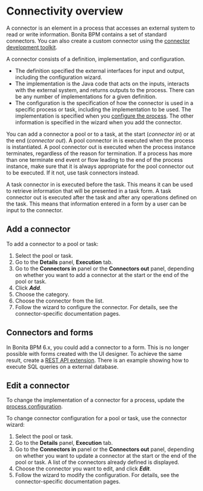 # Connectivity overview

A connector is an element in a process that accesses an external system to read or write information. Bonita BPM contains a set of standard connectors. You can also create a custom connector using the [connector development toolkit](connector-development-toolkit.md).

A connector consists of a definition, implementation, and configuration.

* The definition specified the external interfaces for input and output, including the configuration wizard.
* The implementation is the Java code that acts on the inputs, interacts with the external system, and returns outputs to the process. There can be any number of implementations for a given definition.
* The configuration is the specification of how the connector is used in a specific process or task, including the implementation to be used. The implementation is specified when you [configure the process](configuring-a-process.md). The other information is specified in the wizard when you add the connector.

You can add a connector a pool or to a task, at the start (_connector in_) or at the end (_connector out_). 
A pool connector in is executed when the process is instantiated. A pool connector out is executed when the process instance terminates, regardless of the reason for termination. If a process has more than one terminate end event or flow leading to the end of the process instance, make sure that it is always appropriate for the pool connector out to be executed. If it not, use task connectors instead.

A task connector in is executed before the task. This means it can be used to retrieve information that will be presented in a task form. 
A task connector out is executed after the task and after any operations defined on the task. This means that information entered in a form by a user can be input to the connector.

## Add a connector

To add a connector to a pool or task:

1. Select the pool or task.
2. Go to the **Details** panel, **Execution** tab.
3. Go to the **Connectors in** panel or the **Connectors out** panel, depending on whether you want to add a connector at the start or the end of the pool or task.
4. Click **_Add_**.
5. Choose the category.
6. Choose the connector from the list.
7. Follow the wizard to configure the connector. For details, see the connector-specific documentation pages.

## Connectors and forms

In Bonita BPM 6.x, you could add a connector to a form. This is no longer possible with forms created with the UI designer. To achieve the same result, create a [REST API extension](rest-api-extensions.md).
There is an example showing how to execute SQL queries on a external database.

## Edit a connector

To change the implementation of a connector for a process, update the [process configuration](configuring-a-process.md).

To change connector configuration for a pool or task, use the connector wizard:

1. Select the pool or task.
2. Go to the **Details** panel, **Execution** tab.
3. Go to the **Connectors in** panel or the **Connectors out** panel, depending on whether you want to update a connector at the start or the end of the pool or task. A list of the connectors already defined is displayed.
4. Choose the connector you want to edit, and click **_Edit_**.
5. Follow the wizard to modify the configuration. For details, see the connector-specific documentation pages.

